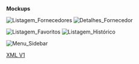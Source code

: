 **Mockups**

![Listagem_Fornecedores](/uploads/b31025f981dfbdbe21d3400ef7b83475/Listagem_Fornecedores.png) ![Detalhes_Fornecedor](/uploads/0a51ed58ca0a87b94dfb5f35ba90c3dd/Detalhes_Fornecedor.png) 

![Listagem_Favoritos](/uploads/ea13ab2e158be21ee2aa54b27ee80d2a/Listagem_Favoritos.png) ![Listagem_Histórico](/uploads/a8767ebf663cc5b53c2b015580c41e75/Listagem_Histórico.png)

![Menu_Sidebar](/uploads/9a0a75f1a8f8881ffa4f56e19ba99487/Menu_Sidebar.png)

[XML V1](xml-v1)

